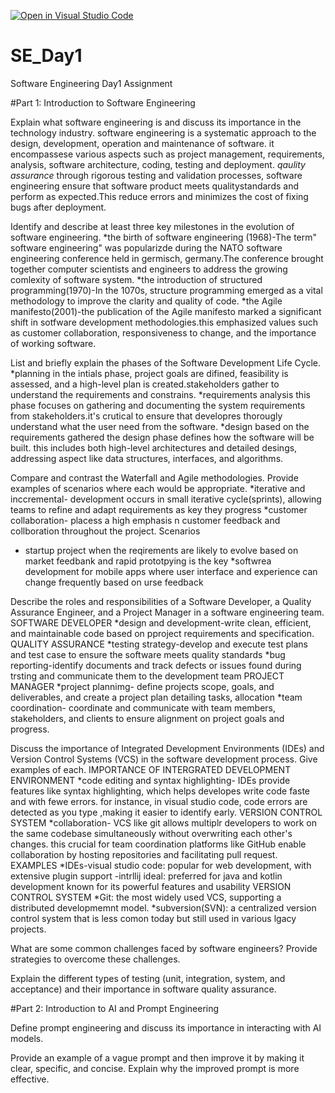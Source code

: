 [![Open in Visual Studio Code](https://classroom.github.com/assets/open-in-vscode-2e0aaae1b6195c2367325f4f02e2d04e9abb55f0b24a779b69b11b9e10269abc.svg)](https://classroom.github.com/online_ide?assignment_repo_id=15565901&assignment_repo_type=AssignmentRepo)
# SE_Day1
Software Engineering Day1 Assignment

#Part 1: Introduction to Software Engineering

Explain what software engineering is and discuss its importance in the technology industry.
software engineering is a systematic approach to the design, development, operation and maintenance of software. it encompassese various aspects such as project management, requirements, analysis, software architecture, coding, testing and deployment. *qaulity assurance* through rigorous testing and validation processes, software engineering ensure that software product meets qualitystandards and perform as expected.This reduce errors and minimizes the cost of fixing bugs after deployment.

Identify and describe at least three key milestones in the evolution of software engineering.
*the birth of software engineering (1968)-The term" software engineering" was popularizde during the NATO software engineering conference held in germisch, germany.The conference brought together computer scientists and engineers to address the growing comlexity of software system.
*the introduction of structured programming(1970)-In the 1070s, structure programming emerged as a vital methodology to improve the clarity and quality of code.
*the Agile manifesto(2001)-the publication of the  Agile manifesto marked a significant shift in sotfware development methodologies.this emphasized values such as customer collaboration, responsiveness to change, and the importance of working software.

List and briefly explain the phases of the Software Development Life Cycle.
*planning  in the intials phase, project goals are difined, feasibility is assessed, and a high-level plan is created.stakeholders gather to understand the requirements and constrains.
*requirements analysis this phase focuses on gathering and documenting the system requirements from stakeholders.it's crutical to ensure that developres thorougly understand what the user need from the software.
*design based on the requirements gathered the design phase defines how the software will be built. this includes both high-level architectures and detailed desings, addressing aspect like data structures, interfaces, and algorithms.

Compare and contrast the Waterfall and Agile methodologies. Provide examples of scenarios where each would be appropriate.
*iterative and inccremental- development occurs in small iterative cycle(sprints), allowing teams to refine and adapt requirements as key they progress
*customer collaboration- placess a high emphasis n customer feedback and collboration throughout the project.
Scenarios
* startup project when the reqirements are likely to evolve based on market feedbank and rapid prototpying is the key
*softwrea development for mobile apps where user interface and experience can change frequently based on urse feedback

Describe the roles and responsibilities of a Software Developer, a Quality Assurance Engineer, and a Project Manager in a software engineering team.
SOFTWARE DEVELOPER
*design and development-write clean, efficient, and maintainable code based on pproject requirements and specification.
QUALITY ASSURANCE
*testing strategy-develop and execute test plans and test case to ensure the software meets quality standards
*bug reporting-identify documents and track defects or issues found during trsting and communicate them to the development team
PROJECT MANAGER
*project plannimg- define projects scope, goals, and deliverables, and create a project plan detailing tasks, allocation
*team coordination- coordinate and communicate with team members, stakeholders, and clients to ensure alignment on project goals and progress.

Discuss the importance of Integrated Development Environments (IDEs) and Version Control Systems (VCS) in the software development process. Give examples of each.
IMPORTANCE OF INTERGRATED DEVELOPMENT ENVIRONMENT
*code editing and syntax highlighting- IDEs provide features like syntax highlighting, which helps developes write code faste and with fewe errors. for instance, in visual studio code, code errors are detected as you type ,making it easier to identify early.
VERSION CONTROL SYSTEM
*collaboration- VCS like git allows multiplr developers to work on the same codebase simultaneously without overwriting each other's  changes. this crucial for team coordination platforms like GitHub enable collaboration by hosting repositories and facilitating pull request.
EXAMPLES
*IDEs-visual studio code: popular for web development, with extensive plugin support
-intrllij ideal: preferred for java and kotlin development known for its powerful features and usability
VERSION CONTROL SYSTEM
*Git: the most widely used VCS, supporting a distributed developmemnt model.
*subversion(SVN): a centralized version control system that is less comon today but still used in various lgacy projects.

What are some common challenges faced by software engineers? Provide strategies to overcome these challenges.


Explain the different types of testing (unit, integration, system, and acceptance) and their importance in software quality assurance.


#Part 2: Introduction to AI and Prompt Engineering


Define prompt engineering and discuss its importance in interacting with AI models.


Provide an example of a vague prompt and then improve it by making it clear, specific, and concise. Explain why the improved prompt is more effective.
